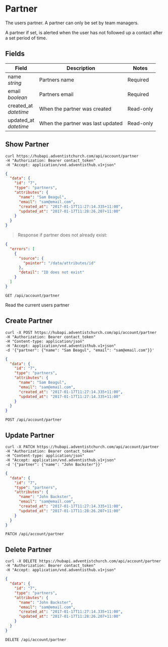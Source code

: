 # Partner

The users partner. A partner can only be set by team managers.

A partner if set, is alerted when the user has not followed up a contact after a set period of time.

## Fields

Field | Description | Notes
----- | ----------- | -----
name<br> *string* | Partners name | Required
email<br> *boolean* | Partners email | Required
created_at<br> *datetime* | When the partner was created | Read-only
updated_at<br> *datetime* | When the partner was last updated | Read-only

## Show Partner

```shell
curl https://hubapi.adventistchurch.com/api/account/partner
-H "Authorization: Bearer contact_token"
-H "Accept: application/vnd.adventisthub.v1+json"
```
```json
{
  "data": {
    "id": "7",
    "type": "partners",
    "attributes": {
      "name": "Sam Beagul",
      "email": "sam@email.com",
      "created_at": "2017-01-17T11:27:14.335+11:00",
      "updated_at": "2017-01-17T11:28:26.207+11:00"
    }
  }
}
```

> Response if partner does not already exist:

```json
{
  "errors": [
    {
      "source": {
        "pointer": "/data/attributes/id"
      },
      "detail": "ID does not exist"
    }
  ]
}
```

`GET /api/account/partner`

Read the current users partner

## Create Partner
```shell
curl -X POST https://hubapi.adventistchurch.com/api/account/partner
-H "Authorization: Bearer contact_token"
-H "Content-type: application/json"
-H "Accept: application/vnd.adventisthub.v1+json"
-d '{"partner": {"name": "Sam Beagul", "email": "sam@email.com"}}'
```
```json
{
  "data": {
    "id": "7",
    "type": "partners",
    "attributes": {
      "name": "Sam Beagul",
      "email": "sam@email.com",
      "created_at": "2017-01-17T11:27:14.335+11:00",
      "updated_at": "2017-01-17T11:27:14.335+11:00"
    }
  }
}
```

`POST /api/account/partner`

## Update Partner

```shell
curl -X PATCH https://hubapi.adventistchurch.com/api/account/partner
-H "Authorization: Bearer contact_token"
-H "Content-type: application/json"
-H "Accept: application/vnd.adventisthub.v1+json"
-d '{"partner": {"name": "John Backster"}}'
```
```json
{
  "data": {
    "id": "7",
    "type": "partners",
    "attributes": {
      "name": "John Backster",
      "email": "sam@email.com",
      "created_at": "2017-01-17T11:27:14.335+11:00",
      "updated_at": "2017-01-17T11:28:26.207+11:00"
    }
  }
}
```

`PATCH /api/account/partner`

## Delete Partner
```shell
curl -X DELETE https://hubapi.adventistchurch.com/api/account/partner
-H "Authorization: Bearer contact_token"
-H "Accept: application/vnd.adventisthub.v1+json"
```
```json
{
  "data": {
    "id": "7",
    "type": "partners",
    "attributes": {
      "name": "John Backster",
      "email": "sam@email.com",
      "created_at": "2017-01-17T11:27:14.335+11:00",
      "updated_at": "2017-01-17T11:28:26.207+11:00"
    }
  }
}
```

`DELETE /api/account/partner`